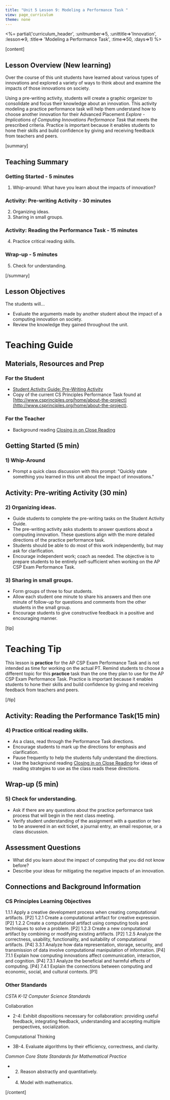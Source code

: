 ```yaml
---
title: "Unit 5 Lesson 9: Modeling a Performance Task "
view: page_curriculum
theme: none
---
```


<%= partial('curriculum_header', :unitnumber=>5, :unittitle=>'Innovation', :lesson=>9, :title=> 'Modeling a Performance Task', :time=>50, :days=>1) %>

[content]


## Lesson Overview (New learning)
Over the course of this unit students have learned about various types of innovations and explored a variety of ways to think about and examine the impacts of those innovations on society. 

Using a pre-writing activity, students will create a graphic organizer to consolidate and focus their knowledge about an innovation. This activity modeling a practice performance task will help them understand how to choose another innovation for their Advanced Placement *Explore - Implications of Computing Innovations Performance Task* that meets the prescribed criteria. Practice is important because  it enables students to hone their skills and build confidence by giving and receiving feedback from teachers and peers. 



[summary]

## Teaching Summary
### **Getting Started** - 5 minutes
1) Whip-around:  What have you learn about the impacts of innovation?

### **Activity: Pre-writing Activity** - 30  minutes  
2) Organizing ideas.  
3) Sharing in small groups.

### **Activity: Reading the Performance Task** - 15  minutes  
4) Practice critical reading skills.

### **Wrap-up** - 5  minutes 
5) Check for understanding.


[/summary]

## Lesson Objectives 
The students will...   

- Evaluate the arguments made by another student about the impact of a computing innovation on society.
- Review the knowledge they gained throughout the unit.
 
 
# Teaching Guide
## Materials, Resources and Prep
### For the Student
- [Student Activity Guide: Pre-Writing Activity](resources/U5_L9_Student_Practice_Exercises.pdf)	
- Copy of the current CS Principles Performance Task found at [http://www.csprinciples.org/home/about-the-project](http://www.csprinciples.org/home/about-the-project).

### For the Teacher
- Background reading [Closing in on Close Reading](http://www.ascd.org/publications/educational-leadership/dec12/vol70/num04/Closing-in-on-Close-Reading.aspx)


## Getting Started (5 min)
### 1) Whip-Around  
- Prompt a quick class discussion with this prompt: "Quickly state something you learned in this unit about the impact of innovations."

## Activity: Pre-writing Activity  (30 min)
### 2) Organizing ideas.
- Guide students to complete the pre-writing tasks on the Student Activity Guide.
- The pre-writing activity asks students to answer questions about a computing innovation. These questions align with the more detailed directions of the practice performance task.
- Students should be able to do most of this work independently, but may ask for clarification.
- Encourage independent work; coach as needed. The objective is to prepare  students to be entirely self-sufficient when working on the AP CSP  Exam Performance Task.


### 3) Sharing in small groups.

- Form groups of three to four students.  
- Allow each student one minute to share his answers and then one minute of follow-up for questions and comments from the other students in the small group.
- Encourage students to give constructive feedback in a positive and encouraging manner.

[tip]

# Teaching Tip  
This lesson is **practice** for the AP CSP Exam Performance Task and is not intended as time for working on the actual PT. Remind students to choose a different topic for this **practice** task than the one they plan to use for the AP CSP Exam Performance Task. Practice is important because  it enables students to hone their skills and build confidence by giving and receiving feedback from teachers and peers. 

[/tip]

## Activity: Reading the Performance Task(15 min)
### 4) Practice critical reading skills.
- As a class, read through the Performance Task directions. 
- Encourage students to mark up the directions for emphasis and clarification.
- Pause frequently to help the students fully understand the directions.
- Use the background reading [Closing in on Close Reading](http://www.ascd.org/publications/educational-leadership/dec12/vol70/num04/Closing-in-on-Close-Reading.aspx) for ideas of reading strategies to use as the class reads these directions.


## Wrap-up (5 min)
### 5) Check for understanding.
-  Ask if there are any questions about the practice performance task process that will begin in the next class meeting. 
-  Verify student understanding of the assignment with a question or two to be answered in an exit ticket, a journal entry, an email response, or a class discussion.


## Assessment Questions
- What did you learn about the impact of computing that you did not know before?
- Describe your ideas for mitigating the negative impacts of an innovation.


## Connections and Background Information
### CS Principles Learning Objectives

1.1.1 Apply a creative development process when creating computational artifacts. [P2]
1.2.1 Create a computational artifact for creative expression. [P2]
1.2.2 Create a computational artifact using computing tools and techniques to solve a problem. [P2]
1.2.3 Create a new computational artifact by combining or modifying existing artifacts. [P2]
1.2.5 Analyze the correctness, usability, functionality, and suitability of computational artifacts. [P4]
3.3.1 Analyze how data representation, storage, security, and transmission of data involve computational manipulation of information. [P4]
7.1.1 Explain how computing innovations affect communication, interaction, and cognition. [P4]
7.3.1 Analyze the beneficial and harmful effects of computing. [P4]
7.4.1 Explain the connections between computing and economic, social, and cultural contexts. [P1]



### Other Standards

*CSTA K-12 Computer Science Standards*

Collaboration   

- 2-4: Exhibit dispositions necessary for collaboration: providing useful feedback, integrating feedback, understanding and accepting multiple perspectives, socialization.

 Computational Thinking

-  3B-4. Evaluate algorithms by their efficiency, correctness, and clarity.
 

*Common Core State Standards for Mathematical Practice*

- 2. Reason abstractly and quantitatively.
- 4. Model with mathematics.

[/content]
